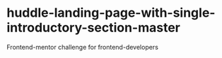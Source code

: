 # huddle-landing-page-with-single-introductory-section-master
 Frontend-mentor challenge for frontend-developers
